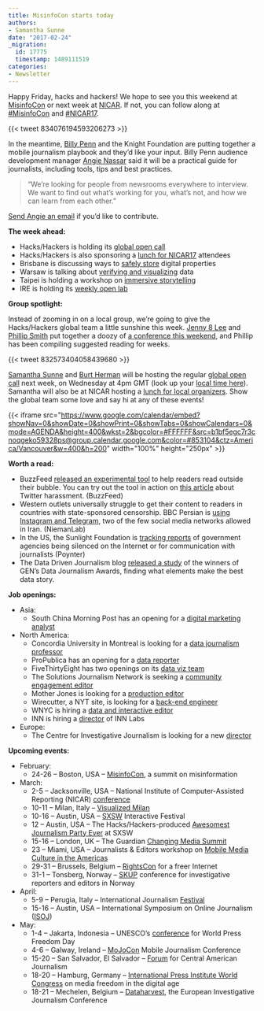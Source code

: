 ```yaml
---
title: MisinfoCon starts today
authors:
- Samantha Sunne
date: "2017-02-24"
_migration:
  id: 17775
  timestamp: 1489111519
categories:
- Newsletter
---
```


Happy Friday, hacks and hackers! We hope to see you this weekend at [MisinfoCon][1] or next week at [NICAR][2]. If not, you can follow along at [#MisinfoCon][3] and [#NICAR17][4].

{{< tweet 834076194593206273 >}}

In the meantime, [Billy Penn][5] and the Knight Foundation are putting together a mobile journalism playbook and they&#8217;d like your input. Billy Penn audience development manager [Angie Nassar][6] said it will be a practical guide for journalists, including tools, tips and best practices.

> &#8220;We’re looking for people from newsrooms everywhere to interview. We want to find out what’s working for you, what’s not, and how we can learn from each other.&#8221;

[Send Angie an email][7] if you&#8217;d like to contribute.

**The week ahead:**

  * Hacks/Hackers is holding its [global open call][8]
  * Hacks/Hackers is also sponsoring a [lunch for NICAR17][9] attendees
  * Brisbane is discussing ways to [safely store][10] digital properties
  * Warsaw is talking about [verifying and visualizing][11] data
  * Taipei is holding a workshop on [immersive storytelling][12]
  * IRE is holding its [weekly open lab][13]

**Group spotlight:**

Instead of zooming in on a local group, we&#8217;re going to give the Hacks/Hackers global team a little sunshine this week. [Jenny 8 Lee][14] and [Phillip Smith][15] put together a doozy of [a conference this weekend][1], and Phillip has been compiling suggested reading for weeks.

{{< tweet 832573404058439680 >}}

[Samantha Sunne][16] and [Burt Herman][17] will be hosting the regular [global open call][8] next week, on Wednesday at 4pm GMT (look up your [local time here][18]). Samantha will also be at NICAR hosting a [lunch for local organizers][19]. Show the global team some love and say hi at any of these events!

{{< iframe src="https://www.google.com/calendar/embed?showNav=0&showDate=0&showPrint=0&showTabs=0&showCalendars=0&mode=AGENDA&height=400&wkst=2&bgcolor=#FFFFFF&src=b1bf5egc7r3cnoqgeko59328ps@group.calendar.google.com&color=#853104&ctz=America/Vancouver&w=400&h=200" width="100%" height="250px" >}}

**Worth a read:**

  * BuzzFeed [released an experimental tool][20] to help readers read outside their bubble. You can try out the tool in action on [this article][21] about Twitter harassment. (BuzzFeed)
  * Western outlets universally struggle to get their content to readers in countries with state-sponsored censorship. BBC Persian is [using Instagram and Telegram][22], two of the few social media networks allowed in Iran. (NiemanLab)
  * In the US, the Sunlight Foundation is [tracking reports][23] of government agencies being silenced on the Internet or for communication with journalists (Poynter)
  * The Data Driven Journalism blog [released a study][24] of the winners of GEN&#8217;s Data Journalism Awards, finding what elements make the best data story.

**Job openings:**

  * Asia:
      * South China Morning Post has an opening for a [digital marketing analyst][25]
  * North America:
      * Concordia University in Montreal is looking for a [data journalism professor][26]
      * ProPublica has an opening for a [data reporter][27]
      * FiveThirtyEight has two openings on its [data viz team][28]
      * The Solutions Journalism Network is seeking a [community engagement editor][29]
      * Mother Jones is looking for a [production editor][30]
      * Wirecutter, a NYT site, is looking for a [back-end engineer][31]
      * WNYC is hiring a [data and interactive editor][32]
      * INN is hiring a [director][33] of INN Labs
  * Europe:
      * The Centre for Investigative Journalism is looking for a new [director][34]

**Upcoming events:**

  * February:
      * 24-26 &#8211; Boston, USA &#8211; [MisinfoCon][35], a summit on misinformation
  * March:
      * 2-5 &#8211; Jacksonville, USA &#8211; National Institute of Computer-Assisted Reporting (NICAR) [conference][36]
      * 10-11 &#8211; Milan, Italy &#8211; [Visualized Milan][37]
      * 10-16 &#8211; Austin, USA &#8211; [SXSW][38] Interactive Festival
      * 12 &#8211; Austin, USA &#8211; The Hacks/Hackers-produced [Awesomest Journalism Party Ever][39] at SXSW
      * 15-16 &#8211; London, UK &#8211; The Guardian [Changing Media Summit][40]
      * 23 &#8211; Miami, USA &#8211; Journalists & Editors workshop on [Mobile Media Culture in the Americas][41]
      * 29-31 &#8211; Brussels, Belgium &#8211; [RightsCon][42] for a freer Internet
      * 31-1 &#8211; Tonsberg, Norway &#8211; [SKUP][43] conference for investigative reporters and editors in Norway
  * April:
      * 5-9 &#8211; Perugia, Italy &#8211; International Journalism [Festival][44]
      * 15-16 &#8211; Austin, USA &#8211; International Symposium on Online Journalism ([ISOJ][45])
  * May:
      * 1-4 &#8211; Jakarta, Indonesia &#8211; UNESCO&#8217;s [conference][46] for World Press Freedom Day
      * 4-6 &#8211; Galway, Ireland &#8211; [MoJoCon][47] Mobile Journalism Conference
      * 15-20 &#8211; San Salvador, El Salvador &#8211; [Forum][48] for Central American Journalism
      * 18-20 &#8211; Hamburg, Germany &#8211; [International Press Institute World Congress][49] on media freedom in the digital age
      * 18-21 &#8211; Mechelen, Belgium &#8211; [Dataharvest][50], the European Investigative Journalism Conference

 [1]: http://www.misinfocon.com/
 [2]: http://www.ire.org/conferences/nicar2017
 [3]: https://twitter.com/search?q=%23misinfocon
 [4]: https://twitter.com/hashtag/nicar17
 [5]: https://billypenn.com/
 [6]: https://twitter.com/angienassar
 [7]: mailto:angie@billypenn.com
 [8]: http://hackshackers.com/resources/global-open-call/
 [9]: http://www.ire.org/conferences/nicar2017/meetups/
 [10]: https://www.meetup.com/Hacks-Hackers-Brisbane/events/237780536/
 [11]: https://www.facebook.com/events/243277126117289/
 [12]: http://hackshackers.taipei/
 [13]: http://www.meetup.com/hackshackersIRE/
 [14]: https://twitter.com/jenny8lee
 [15]: https://twitter.com/phillipadsmith
 [16]: https://twitter.com/SamanthaSunne
 [17]: https://twitter.com/burtherman
 [18]: https://www.timeanddate.com/worldclock/fixedtime.html?msg=HH+global+call+Feb+2017&iso=20170301T10&p1=178&am=30
 [19]: http://www.ire.org/conferences/nicar2017/meetups
 [20]: https://www.buzzfeed.com/bensmith/helping-you-see-outside-your-bubble?utm_term=.by7jKZEkN#.ieBvWNV3z
 [21]: https://www.buzzfeed.com/alexkantrowitz/twitter-is-now-temporarily-throttling-reach-of-abusive-accou?utm_term=.xv8kJaW3g#.gjEnKz8PA
 [22]: http://www.niemanlab.org/2017/02/how-bbc-persian-is-using-instagram-and-telegram-to-get-around-iranian-censorship/?utm_source=Daily+Lab+email+list&utm_campaign=c40250162e-dailylabemail3&utm_medium=email&utm_term=0_d68264fd5e-c40250162e-396065225
 [23]: https://www.poynter.org/2017/how-far-will-president-trumps-media-blackout-spread-the-sunlight-foundation-is-trying-to-find-out/446580/
 [24]: http://datadrivenjournalism.net/news_and_analysis/what_makes_a_winning_data_story?utm_source=API+Need+to+Know+newsletter&utm_campaign=a2deb598b0-EMAIL_CAMPAIGN_2017_02_21&utm_medium=email&utm_term=0_e3bf78af04-a2deb598b0-38065925
 [25]: http://www.cpjobs.com/hk/job/digital-marketing-analyst-ref-cobl-gme-dma-1685044
 [26]: http://www.concordia.ca/content/shared/en/news/artsci/journalism/2017/02/14/Tenure_track_position.html
 [27]: https://www.propublica.org/atpropublica/item/propublica-is-hiring-a-data-reporter-for-propublica-illinois
 [28]: https://jobs.disneycareers.com/job/new-york/visual-journalist-web-developer-ii-fivethirtyeight/391/4002773
 [29]: https://hackpack.press/feed/snap/2586
 [30]: https://t.co/WbOmWlZHtU
 [31]: http://www.nytco.com/careers/wirecutter/senior-software-engineer-wirecutter/#001112
 [32]: http://app.jobvite.com/m?3ty0qiwe
 [33]: https://inn.org/about/jobs/director-inn-labs/
 [34]: https://www.journalism.co.uk/media-jobs/director-of-centre-for-investigative-journalism/s75/a699148/
 [35]: https://medium.com/misinfocon/misinfocon-a-summit-on-misinformation-feb-24-26-at-mit-media-lab-the-nieman-foundation-for-232507bd08a6#.twmhi9cgm
 [36]: http://ire.org/conferences/nicar2017/
 [37]: http://visualized.com/milan/
 [38]: https://www.sxsw.com/festivals/interactive/
 [39]: https://jenny8lee-dot-yamm-track.appspot.com/Redirect?ukey=1CBr760aABuqAP1GYtfaTaoGUvjLX5WOxl5x4FfGX8Fg-98809939&key=YAMMID-82376188&link=http%3A%2F%2Ftheawesomest.journalismparty.com%2Fever%2Fvii%2F
 [40]: https://www.theguardian.com/media-network/changing-media-summit?CMP=ema-1698
 [41]: http://info.splashthat.com/wf/click?upn=YF9ow9LI0kSD4J9739cH4q7zxJPkSVnqy5dauEqKGuGVOA0wLqIA4H0fyHYjlf3w_h3EYRiceYmcE2w0m2fAsUdvQn6qbOUOB2Sacjxu96Pv2tAzN6XeAzQlWQw5ursYMzK67nKgxYCHYFKKz4X6PkjF12LaT9uZJmINJ5gOsS-2FWdCsNSO4zgrYDKWhVtO2y4HnSayJwUeFMnrKuhrZ2fuMqSct-2BkD0Ez8kH8cZzq0l10VVAN9MVwZ5lcP2TzurtlayteHCZTYaJASmDCgWIreaiTYdjjTw5-2Bhll-2F-2FvFvZExsRpQPqOOcgkeEGbpoa4AqVen3V48nVvgMelH4BpfW5qpuBZ6D12gESy0WcS8e5hfuDTC0ZreiTZFfmenxUWV-2FJrQqJy290lJr0mo8D0WUPg-3D-3D
 [42]: https://www.rightscon.org/
 [43]: https://skup2017aschedorg.sched.com/
 [44]: http://www.journalismfestival.com/
 [45]: https://online.journalism.utexas.edu/
 [46]: http://en.unesco.org/wpfd
 [47]: https://mojocon.rte.ie/
 [48]: http://forocap.elfaro.net/es/2016
 [49]: https://ipiwoco2017.sched.com/list/descriptions/
 [50]: http://journalismfund.eu/event/eijc-dataharvest-2017-mechelen
